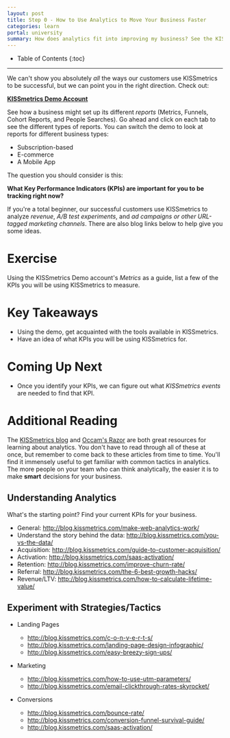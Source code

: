 ```yaml
---
layout: post
title: Step 0 - How to Use Analytics to Move Your Business Faster
categories: learn
portal: university
summary: How does analytics fit into improving my business? See the KISSmetrics Demo Account for ideas!
---
```

* Table of Contents
{:toc}
* * *

<div id="wistia_i64qus5i5c" class="wistia_embed wistia-embed" data-video-width="640" data-video-height="400">
</div>

We can't show you absolutely *all* the ways our customers use KISSmetrics to be successful, but we can point you in the right direction. Check out:

**[KISSmetrics Demo Account][demo]**

See how a business might set up its different *reports* (Metrics, Funnels, Cohort Reports, and People Searches). Go ahead and click on each tab to see the different types of reports. You can switch the demo to look at reports for different business types:

* Subscription-based
* E-commerce
* A Mobile App

The question you should consider is this:

**What Key Performance Indicators (KPIs) are important for you to be tracking right now?**

If you're a total beginner, our successful customers use KISSmetrics to analyze *revenue*, *A/B test experiments*, and *ad campaigns or other URL-tagged marketing channels*. There are also blog links below to help give you some ideas.

# Exercise

<div class="alert alert-success alert-block">
Using the KISSmetrics Demo account's <em>Metrics</em> as a guide, list a few of the KPIs you will be using KISSmetrics to measure.
</div>

# Key Takeaways

* Using the demo, get acquainted with the tools available in KISSmetrics.
* Have an idea of what KPIs you will be using KISSmetrics for.

# Coming Up Next

* Once you identify your KPIs, we can figure out what *KISSmetrics events* are needed to find that KPI.

# Additional Reading

The [KISSmetrics blog][blog] and [Occam's Razor][avinash] are both great resources for learning about analytics. You don't have to read through all of these at once, but remember to come back to these articles from time to time. You'll find it immensely useful to get familiar with common tactics in analytics. The more people on your team who can think analytically, the easier it is to make **smart** decisions for your business.

## Understanding Analytics
What's the starting point? Find your current KPIs for your business.

* General: <http://blog.kissmetrics.com/make-web-analytics-work/>
* Understand the story behind the data: <http://blog.kissmetrics.com/you-vs-the-data/>
* Acquisition: <http://blog.kissmetrics.com/guide-to-customer-acquisition/>
* Activation: <http://blog.kissmetrics.com/saas-activation/>
* Retention: <http://blog.kissmetrics.com/improve-churn-rate/>
* Referral: <http://blog.kissmetrics.com/the-6-best-growth-hacks/>
* Revenue/LTV: <http://blog.kissmetrics.com/how-to-calculate-lifetime-value/>

## Experiment with Strategies/Tactics

* Landing Pages
  * <http://blog.kissmetrics.com/c-o-n-v-e-r-t-s/>
  * <http://blog.kissmetrics.com/landing-page-design-infographic/>
  * <http://blog.kissmetrics.com/easy-breezy-sign-ups/>

* Marketing
  * <http://blog.kissmetrics.com/how-to-use-utm-parameters/>
  * <http://blog.kissmetrics.com/email-clickthrough-rates-skyrocket/>

* Conversions
  * <http://blog.kissmetrics.com/bounce-rate/>
  * <http://blog.kissmetrics.com/conversion-funnel-survival-guide/>
  * <http://blog.kissmetrics.com/saas-activation/>

[demo]: https://demo.kissmetrics.com/
[blog]: http://blog.kissmetrics.com
[avinash]: http://www.kaushik.net/avinash/